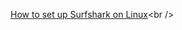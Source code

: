 [How to set up Surfshark on Linux]([https://www.digitalocean.com/community/tutorials/how-to-create-a-calibre-ebook-server-on-ubuntu-20-04](https://support.surfshark.com/hc/en-us/articles/5067279648146-How-to-set-up-Surfshark-on-Linux-))<br />

